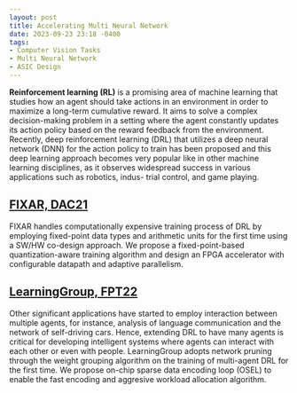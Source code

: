```yaml
---
layout: post
title: Accelerating Multi Neural Network
date: 2023-09-23 23:18 -0400
tags:
- Computer Vision Tasks
- Multi Neural Network
- ASIC Design
---
```


__Reinforcement learning (RL)__ is a promising area of machine learning that studies how an agent should take actions in an environment in order to maximize a long-term cumulative reward. It aims to solve a complex decision-making problem in a setting where the agent constantly updates its action policy based on the reward feedback from the environment. Recently, deep reinforcement learning (DRL) that utilizes a deep neural network (DNN) for the action policy to train has been proposed and this deep learning approach becomes very popular like in other machine learning disciplines, as it observes widespread success in various applications such as robotics, indus- trial control, and game playing. 

## [FIXAR, DAC21](https://ieeexplore.ieee.org/document/9586213) 
FIXAR handles computationally expensive training process of DRL by employing fixed-point data types and arithmetic units for the first time using a SW/HW co-design approach. We propose a fixed-point-based quantization-aware training algorithm and design an FPGA accelerator with configurable datapath and adaptive parallelism.

## [LearningGroup, FPT22](https://ieeexplore.ieee.org/abstract/document/9974543) 
Other significant applications have started to employ interaction between multiple agents, for instance, analysis of language communication and the network of self-driving cars. Hence, extending DRL to have many agents is critical for developing intelligent systems where agents can interact with each other or even with people. LearningGroup adopts network pruning through the weight grouping algorithm on the training of multi-agent DRL for the first time. We propose on-chip sparse data encoding loop (OSEL) to enable the fast encoding and aggresive workload allocation algorithm.